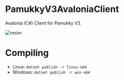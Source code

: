 # PamukkyV3AvaloniaClient
Avalonia (C#) Client for Pamukky V3.

![resim](https://github.com/HAKANKOKCU/PamukkyV3AvaloniaClient/assets/103432992/d7cc0f5f-f1bc-4994-bf36-3f78204efe60)

# Compiling
* Linux: `dotnet publish -r linux-x64`
* Windows: `dotnet publish -r win-x64`
